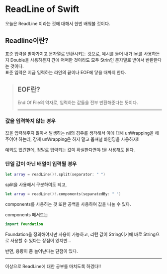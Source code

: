 # ReadLine of Swift
오늘은 ReadLine 이라는 것에 대해서 한번 배워볼 것이다.
## Readline이란?
표준 입력을 받아가지고 문자열로 반환시키는 것으로, 예시를 들어 내가 Int를 사용하든지 Double을 사용하든지 간에 어떠한 것이라도 모두 Strin인 문자열로 받아서 반환한다는 것이다.<br>
표준 입력은 지금 입력하는 라인의 끝이나 EOF에 닿을 때까지 한다.

> ## EOF란? <br>
> End Of File의 약자로, 입력하는 값들을 전부 반환해준다는 뜻이다.<br>
> ___

### 값을 입력하지 않는 경우
값을 입력해주지 않아서 발생하는 nil의 경우를 생각해서 이에 대해 unWrapping을 해주어야 하는데, 강제 unWrapping은 하지 말고 옵셔널 바인딩을 사용하자!!

예외도 있긴한데, 정말로 입력되는 값이 확실한다면야 !을 사용해도 된다.

### 단일 값이 아닌 배열이 입력될 경우

```swift
let array = readLine()!.split(separator: " ")
```

split을 사용해서 구분하여도 되고,

```swift
let array = readLine()!.components(separatedBy: " ")
```

components를 사용하는 것 또한 공백을 사용하여 값을 나눌 수 있다.

components 메서드는 

```swift
import Foundation
```

Foundation을 정의해야지만 사용이 가능하고, 리턴 값이 String이기에 바로 String으로 사용할 수 있다는 장점이 있지만... 

반면, 용량이 좀 늘어난다는 단점이 있다.

___
이상으로 ReadLine에 대한 공부를 마치도록 하겠다!!
